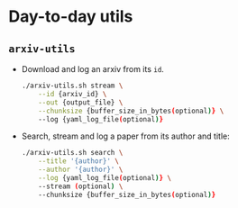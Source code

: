 # Day-to-day utils

## `arxiv-utils`
- Download and log an arxiv from its `id`. 
    ```bash
    ./arxiv-utils.sh stream \
        --id {arxiv_id} \
        --out {output_file} \
        --chunksize {buffer_size_in_bytes(optional)} \
        --log {yaml_log_file(optional)}
    ```
- Search, stream and log a paper from its author and title:
    ```bash
    ./arxiv-utils.sh search \
        --title '{author}' \
        --author '{author}' \
        --log {yaml_log_file(optional)} \
        --stream (optional) \
        --chunksize {buffer_size_in_bytes(optional)}
    ```